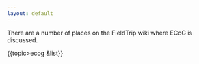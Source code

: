 ```yaml
---
layout: default
---
```


There are a number of places on the FieldTrip wiki where ECoG is discussed. 

{{topic>ecog &list}}


